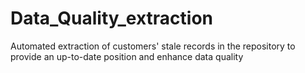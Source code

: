 # Data_Quality_extraction
Automated extraction of customers' stale records in the repository to provide an up-to-date position and enhance data quality
